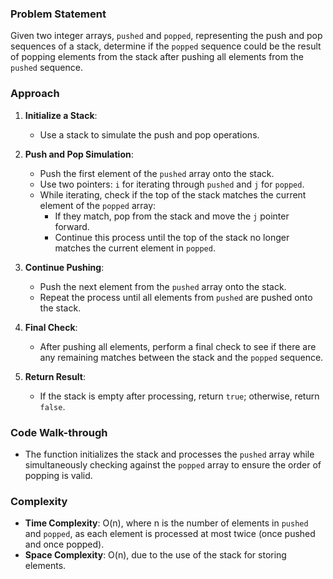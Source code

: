 ### Problem Statement
Given two integer arrays, `pushed` and `popped`, representing the push and pop sequences of a stack, determine if the `popped` sequence could be the result of popping elements from the stack after pushing all elements from the `pushed` sequence.

### Approach
1. **Initialize a Stack**:
   - Use a stack to simulate the push and pop operations.

2. **Push and Pop Simulation**:
   - Push the first element of the `pushed` array onto the stack.
   - Use two pointers: `i` for iterating through `pushed` and `j` for `popped`.
   - While iterating, check if the top of the stack matches the current element of the `popped` array:
     - If they match, pop from the stack and move the `j` pointer forward.
     - Continue this process until the top of the stack no longer matches the current element in `popped`.

3. **Continue Pushing**:
   - Push the next element from the `pushed` array onto the stack.
   - Repeat the process until all elements from `pushed` are pushed onto the stack.

4. **Final Check**:
   - After pushing all elements, perform a final check to see if there are any remaining matches between the stack and the `popped` sequence.

5. **Return Result**:
   - If the stack is empty after processing, return `true`; otherwise, return `false`.

### Code Walk-through
- The function initializes the stack and processes the `pushed` array while simultaneously checking against the `popped` array to ensure the order of popping is valid.

### Complexity
- **Time Complexity**: O(n), where n is the number of elements in `pushed` and `popped`, as each element is processed at most twice (once pushed and once popped).
- **Space Complexity**: O(n), due to the use of the stack for storing elements.

